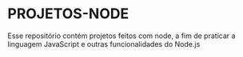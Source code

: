 # PROJETOS-NODE

Esse repositório contém projetos feitos com node, a fim de praticar a linguagem
JavaScript e outras funcionalidades do Node.js